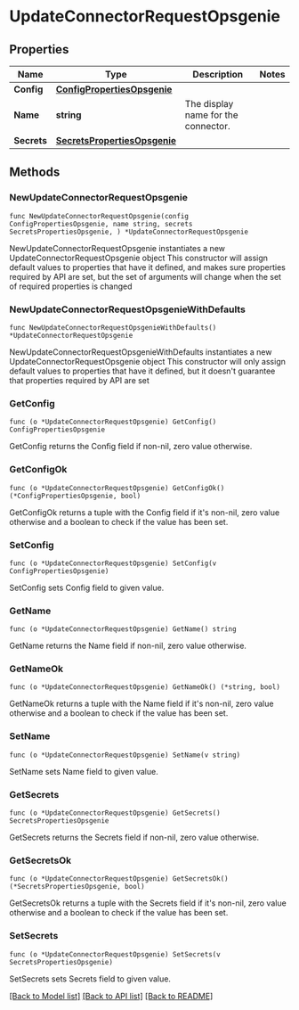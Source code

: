 # UpdateConnectorRequestOpsgenie

## Properties

Name | Type | Description | Notes
------------ | ------------- | ------------- | -------------
**Config** | [**ConfigPropertiesOpsgenie**](ConfigPropertiesOpsgenie.md) |  | 
**Name** | **string** | The display name for the connector. | 
**Secrets** | [**SecretsPropertiesOpsgenie**](SecretsPropertiesOpsgenie.md) |  | 

## Methods

### NewUpdateConnectorRequestOpsgenie

`func NewUpdateConnectorRequestOpsgenie(config ConfigPropertiesOpsgenie, name string, secrets SecretsPropertiesOpsgenie, ) *UpdateConnectorRequestOpsgenie`

NewUpdateConnectorRequestOpsgenie instantiates a new UpdateConnectorRequestOpsgenie object
This constructor will assign default values to properties that have it defined,
and makes sure properties required by API are set, but the set of arguments
will change when the set of required properties is changed

### NewUpdateConnectorRequestOpsgenieWithDefaults

`func NewUpdateConnectorRequestOpsgenieWithDefaults() *UpdateConnectorRequestOpsgenie`

NewUpdateConnectorRequestOpsgenieWithDefaults instantiates a new UpdateConnectorRequestOpsgenie object
This constructor will only assign default values to properties that have it defined,
but it doesn't guarantee that properties required by API are set

### GetConfig

`func (o *UpdateConnectorRequestOpsgenie) GetConfig() ConfigPropertiesOpsgenie`

GetConfig returns the Config field if non-nil, zero value otherwise.

### GetConfigOk

`func (o *UpdateConnectorRequestOpsgenie) GetConfigOk() (*ConfigPropertiesOpsgenie, bool)`

GetConfigOk returns a tuple with the Config field if it's non-nil, zero value otherwise
and a boolean to check if the value has been set.

### SetConfig

`func (o *UpdateConnectorRequestOpsgenie) SetConfig(v ConfigPropertiesOpsgenie)`

SetConfig sets Config field to given value.


### GetName

`func (o *UpdateConnectorRequestOpsgenie) GetName() string`

GetName returns the Name field if non-nil, zero value otherwise.

### GetNameOk

`func (o *UpdateConnectorRequestOpsgenie) GetNameOk() (*string, bool)`

GetNameOk returns a tuple with the Name field if it's non-nil, zero value otherwise
and a boolean to check if the value has been set.

### SetName

`func (o *UpdateConnectorRequestOpsgenie) SetName(v string)`

SetName sets Name field to given value.


### GetSecrets

`func (o *UpdateConnectorRequestOpsgenie) GetSecrets() SecretsPropertiesOpsgenie`

GetSecrets returns the Secrets field if non-nil, zero value otherwise.

### GetSecretsOk

`func (o *UpdateConnectorRequestOpsgenie) GetSecretsOk() (*SecretsPropertiesOpsgenie, bool)`

GetSecretsOk returns a tuple with the Secrets field if it's non-nil, zero value otherwise
and a boolean to check if the value has been set.

### SetSecrets

`func (o *UpdateConnectorRequestOpsgenie) SetSecrets(v SecretsPropertiesOpsgenie)`

SetSecrets sets Secrets field to given value.



[[Back to Model list]](../README.md#documentation-for-models) [[Back to API list]](../README.md#documentation-for-api-endpoints) [[Back to README]](../README.md)


